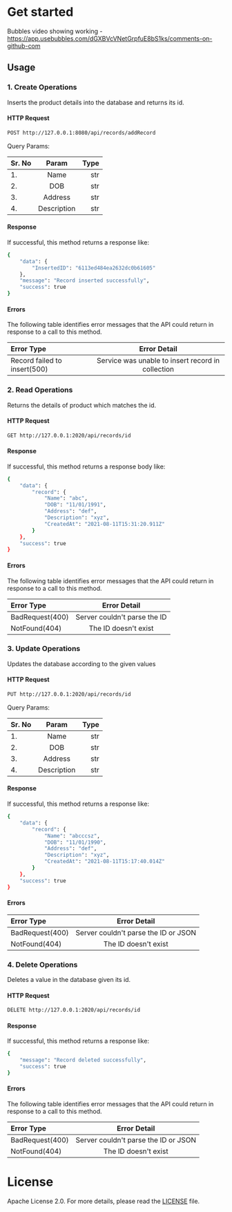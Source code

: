 Get started
===========

Bubbles video showing working - https://app.usebubbles.com/dGXBVcVNetGrpfuE8bS1ks/comments-on-github-com


Usage
-----

### 1. Create Operations

Inserts the product details into the database and returns its id.

#### HTTP Request
```bash
POST http://127.0.0.1:8080/api/records/addRecord
```


Query Params:

| Sr. No      | Param       | Type          |  
| :---        |    :----:   |          ---: |  
| 1.      | Name                    | str   | yes | 
| 2.      | DOB              | str   | yes | 
| 3.      | Address       | str   | yes | 
| 4.      | Description       | str   | yes | 


#### Response
If successful, this method returns a response like:
```bash
{
    "data": {
        "InsertedID": "6113ed484ea2632dc0b61605"
    },
    "message": "Record inserted successfully",
    "success": true
}
```
#### Errors
The following table identifies error messages that the API could return in response to a call to this method.

| Error Type      | Error Detail       |
| :---        |    :----:   |          
| Record failed to insert(500)     | Service was unable to insert record in collection|    

### 2. Read Operations

Returns the details of product which matches the id.

#### HTTP Request
```bash
GET http://127.0.0.1:2020/api/records/id
```

#### Response
If successful, this method returns a response body like:
```bash
{
    "data": {
        "record": {
            "Name": "abc",
            "DOB": "11/01/1991",
            "Address": "def",
            "Description": "xyz",
            "CreatedAt": "2021-08-11T15:31:20.911Z"
        }
    },
    "success": true
}
```

#### Errors
The following table identifies error messages that the API could return in response to a call to this method.

| Error Type      | Error Detail       |
| :---        |    :----:   |          
| BadRequest(400)     | Server couldn't parse the ID |    
| NotFound(404)      | The ID doesn't exist              | 

### 3. Update Operations

Updates the database according to the given values

#### HTTP Request
```bash
PUT http://127.0.0.1:2020/api/records/id
```

Query Params:

| Sr. No      | Param       | Type          |  
| :---        |    :----:   |          ---: |  
| 1.      | Name                    | str   | yes | 
| 2.      | DOB              | str   | yes | 
| 3.      | Address       | str   | yes | 
| 4.      | Description       | str   | yes | 


#### Response
If successful, this method returns a response like:
```bash
{
    "data": {
        "record": {
            "Name": "abcccsz",
            "DOB": "11/01/1990",
            "Address": "def",
            "Description": "xyz",
            "CreatedAt": "2021-08-11T15:17:40.014Z"
        }
    },
    "success": true
}
```
#### Errors

| Error Type      | Error Detail       |
| :---        |    :----:   |          
| BadRequest(400)     | Server couldn't parse the ID or JSON |    
| NotFound(404)      | The ID doesn't exist              | 

### 4. Delete Operations

Deletes a value in the database given its id.

#### HTTP Request 
```bash
DELETE http://127.0.0.1:2020/api/records/id
```


#### Response
If successful, this method returns a response like:
```bash
{
    "message": "Record deleted successfully",
    "success": true
}
```


#### Errors
The following table identifies error messages that the API could return in response to a call to this method.

| Error Type      | Error Detail       |
| :---        |    :----:   |          
| BadRequest(400)     | Server couldn't parse the ID or JSON |    
| NotFound(404)      | The ID doesn't exist              | 





License
=======

Apache License 2.0. For more details, please read the
[LICENSE](https://github.com/imWildCat/scylla/blob/master/LICENSE) file.
